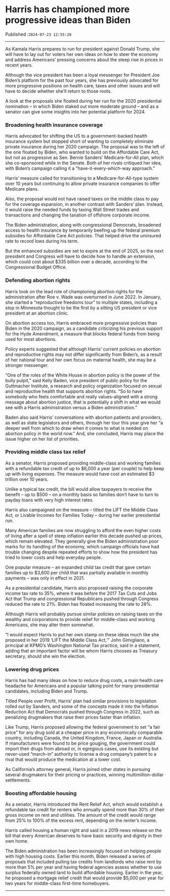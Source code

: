 # Harris has championed more progressive ideas than Biden

Published :`2024-07-23 12:55:28`

---

As Kamala Harris prepares to run for president against Donald Trump, she will have to lay out for voters her own ideas on how to steer the economy and address Americans’ pressing concerns about the steep rise in prices in recent years.

Although the vice president has been a loyal messenger for President Joe Biden’s platform for the past four years, she has previously advocated for more progressive positions on health care, taxes and other issues and will have to decide whether she’ll return to those roots.

A look at the proposals she floated during her run for the 2020 presidential nomination – in which Biden staked out more moderate ground – and as a senator can give some insights into her potential platform for 2024.

### Broadening health insurance coverage

Harris advocated for shifting the US to a government-backed health insurance system but stopped short of wanting to completely eliminate private insurance during her 2020 campaign. The proposal was to the left of the one floated by Biden, who wanted to build on the Affordable Care Act, but not as progressive as Sen. Bernie Sanders’ Medicare-for-All plan, which she co-sponsored while in the Senate. Both of her rivals critiqued her idea, with Biden’s campaign calling it a “have-it-every-which-way approach.”

Harris’ measure called for transitioning to a Medicare-for-All-type system over 10 years but continuing to allow private insurance companies to offer Medicare plans.

Also, the proposal would not have raised taxes on the middle class to pay for the coverage expansion, in another contrast with Sanders’ plan. Instead, it would raise the needed funds by taxing Wall Street trades and transactions and changing the taxation of offshore corporate income.

The Biden administration, along with congressional Democrats, broadened access to health insurance by temporarily beefing up the federal premium subsidies for Affordable Care Act policies. That helped drive the uninsured rate to record lows during his term.

But the enhanced subsidies are set to expire at the end of 2025, so the next president and Congress will have to decide how to handle an extension, which could cost about $335 billion over a decade, according to the Congressional Budget Office.

### Defending abortion rights

Harris took on the lead role of championing abortion rights for the administration after Roe v. Wade was overturned in June 2022. In January, she started a “reproductive freedoms tour” to multiple states, including a stop in Minnesota thought to be the first by a sitting US president or vice president at an abortion clinic.

On abortion access too, Harris embraced more progressive policies than Biden in the 2020 campaign, as a candidate criticizing his previous support for the Hyde Amendment, a measure that blocks federal funds from being used for most abortions.

Policy experts suggested that although Harris’ current policies on abortion and reproductive rights may not differ significantly from Biden’s, as a result of her national tour and her own focus on maternal health, she may be a stronger messenger.

“One of the roles of the White House in abortion policy is the power of the bully pulpit,” said Kelly Baden, vice president of public policy for the Guttmacher Institute, a research and policy organization focused on sexual and reproductive health that supports abortion rights. “So to have somebody who feels comfortable and really values-aligned with a strong message about abortion justice, that is potentially a shift in what we would see with a Harris administration versus a Biden administration.”

Baden also said Harris’ conversations with abortion patients and providers, as well as state legislators and others, through her tour this year give her “a deeper well from which to draw when it comes to what is needed on abortion policy in the world now.” And, she concluded, Harris may place the issue higher on her list of priorities.

### Providing middle class tax relief

As a senator, Harris proposed providing middle-class and working families with a refundable tax credit of up to $6,000 a year (per couple) to help keep up with living expenses. The measure would have cost an estimated $3 trillion over 10 years.

Unlike a typical tax credit, the bill would allow taxpayers to receive the benefit – up to $500 – on a monthly basis so families don’t have to turn to payday loans with very high interest rates.

Harris also campaigned on the measure – titled the LIFT the Middle Class Act, or Livable Incomes for Families Today – during her earlier presidential run.

Many American families are now struggling to afford the even higher costs of living after a spell of steep inflation earlier this decade pushed up prices, which remain elevated. They generally give the Biden administration poor marks for its handling of the economy, which campaign officials have had trouble changing despite repeated efforts to show how the president has tried to lower costs and help everyday people.

One popular measure – an expanded child tax credit that gave certain families up to $3,600 per child that was partially available in monthly payments – was only in effect in 2021.

As a presidential candidate, Harris also proposed raising the corporate income tax rate to 35%, where it was before the 2017 Tax Cuts and Jobs Act that Trump and congressional Republicans pushed through Congress reduced the rate to 21%. Biden has floated increasing the rate to 28%.

Although Harris will probably pursue similar policies on raising taxes on the wealthy and corporations to provide relief for middle-class and working Americans, she may alter them somewhat.

“I would expect Harris to put her own stamp on these ideas much like she proposed in her 2019 ‘LIFT the Middle Class Act,’” John Gimigliano, a principal at KPMG’s Washington National Tax practice, said in a statement, adding that an important factor will be whom Harris chooses as Treasury secretary, should she win the election.

### Lowering drug prices

Harris has had many ideas on how to reduce drug costs, a main health care headache for Americans and a popular talking point for many presidential candidates, including Biden and Trump.

Titled People over Profit, Harris’ plan had similar provisions to legislation rolled out by Sanders, and some of the concepts made it into the Inflation Reduction Act that Democrats pushed through Congress in 2022, such as penalizing drugmakers that raise their prices faster than inflation.

Like Trump, Harris proposed allowing the federal government to set “a fair price” for any drug sold at a cheaper price in any economically comparable country, including Canada, the United Kingdom, France, Japan or Australia. If manufacturers were found to be price gouging, the government could import their drugs from abroad or, in egregious cases, use its existing but never-used “march-in” authority to license a drug company’s patent to a rival that would produce the medication at a lower cost.

As California’s attorney general, Harris joined other states in pursuing several drugmakers for their pricing or practices, winning multimillion-dollar settlements.

### Boosting affordable housing

As a senator, Harris introduced the Rent Relief Act, which would establish a refundable tax credit for renters who annually spend more than 30% of their gross income on rent and utilities. The amount of the credit would range from 25% to 100% of the excess rent, depending on the renter’s income.

Harris called housing a human right and said in a 2019 news release on the bill that every American deserves to have basic security and dignity in their own home.

The Biden administration has been increasingly focused on helping people with high housing costs. Earlier this month, Biden released a series of proposals that included pulling tax credits from landlords who raise rent by more than 5% per year and having federal agencies assess whether to use surplus federally owned land to build affordable housing. Earlier in the year, he proposed a mortgage relief credit that would provide $5,000 per year for two years for middle-class first-time homebuyers.

---

